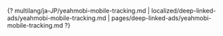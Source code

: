 {? multilang/ja-JP/yeahmobi-mobile-tracking.md | localized/deep-linked-ads/yeahmobi-mobile-tracking.md | pages/deep-linked-ads/yeahmobi-mobile-tracking.md ?}

